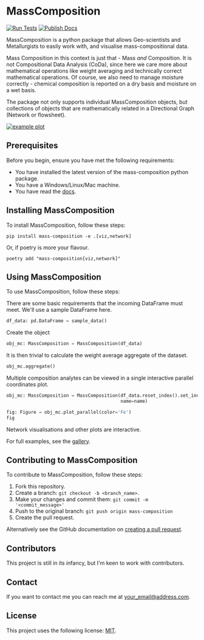 # MassComposition

[![Run Tests](https://github.com/Elphick/mass-composition/actions/workflows/build_and_test.yml/badge.svg?branch=main)](https://github.com/Elphick/mass-composition/actions/workflows/build_and_test.yml)
[![Publish Docs](https://github.com/Elphick/mass-composition/actions/workflows/docs_to_gh_pages.yml/badge.svg?branch=main)](https://github.com/Elphick/mass-composition/actions/workflows/docs_to_gh_pages.yml)

MassComposition is a python package that allows Geo-scientists and Metallurgists to easily work with, and visualise
mass-compositional data.

Mass Composition in this context is just that - Mass *and* Composition.  It is not Compositional Data Analysis (CoDa), 
since here we care more about mathematical operations like weight averaging and technically correct mathematical 
operations.  Of course, we also need to manage moisture correctly - chemical composition is reported on a dry basis 
and moisture on a wet basis.

The package not only supports individual MassComposition objects, but collections of objects that are 
mathematically related in a Directional Graph (Network or flowsheet).


[![example plot](https://elphick.github.io/mass-composition/_static/example_plot.png)](https://elphick.github.io/mass-composition/_static/example_plot.html)

## Prerequisites

Before you begin, ensure you have met the following requirements:
* You have installed the latest version of the mass-composition python package.
* You have a Windows/Linux/Mac machine.
* You have read the [docs](https://elphick.github.io/mass-composition).

## Installing MassComposition

To install MassComposition, follow these steps:

```
pip install mass-composition -e .[viz,network]
```

Or, if poetry is more your flavour.

```
poetry add "mass-composition[viz,network]"
```

## Using MassComposition

To use MassComposition, follow these steps:

There are some basic requirements that the incoming DataFrame must meet.  We'll use a sample DataFrame here.

```python    
df_data: pd.DataFrame = sample_data()
```

Create the object

```python
obj_mc: MassComposition = MassComposition(df_data)
```

It is then trivial to calculate the weight average aggregate of the dataset.

```python
obj_mc.aggregate()
```

Multiple composition analytes can be viewed in a single interactive parallel coordinates plot.

```python
obj_mc: MassComposition = MassComposition(df_data.reset_index().set_index(['DHID', 'interval_from', 'interval_to']),
                                          name=name)

fig: Figure = obj_mc.plot_parallel(color='Fe')
fig
```


Network visualisations and other plots are interactive.



For full examples, see the [gallery](/auto_examples/index).

## Contributing to MassComposition

To contribute to MassComposition, follow these steps:

1. Fork this repository.
2. Create a branch: `git checkout -b <branch_name>`.
3. Make your changes and commit them: `git commit -m '<commit_message>'`
4. Push to the original branch: `git push origin mass-composition`
5. Create the pull request.

Alternatively see the GitHub documentation on [creating a pull request](https://help.github.com/en/github/collaborating-with-issues-and-pull-requests/creating-a-pull-request).

## Contributors

This project is still in its infancy, but I'm keen to work with contributors.

## Contact

If you want to contact me you can reach me at <your_email@address.com>.

## License

This project uses the following license: [MIT](/license/license).

